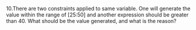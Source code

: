 10.There are two constraints applied to same variable. One will generate the 
value within the range of [25:50] and another expression should be greater 
than 40. What should be the value generated, and what is the reason?